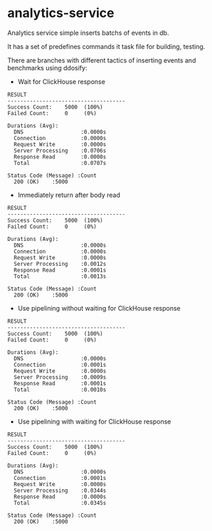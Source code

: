 # analytics-service

Analytics service simple inserts batchs of events in db. 

It has a set of predefines commands it task file for building, testing.


There are branches with different tactics of inserting events and benchmarks using ddosify:

* Wait for ClickHouse response
```
RESULT
-------------------------------------
Success Count:    5000  (100%)
Failed Count:     0     (0%)

Durations (Avg):
  DNS                  :0.0000s
  Connection           :0.0000s
  Request Write        :0.0000s
  Server Processing    :0.0706s
  Response Read        :0.0000s
  Total                :0.0707s

Status Code (Message) :Count
  200 (OK)    :5000
```

* Immediately return after body read

```
RESULT
-------------------------------------
Success Count:    5000  (100%)
Failed Count:     0     (0%)

Durations (Avg):
  DNS                  :0.0000s
  Connection           :0.0000s
  Request Write        :0.0000s
  Server Processing    :0.0012s
  Response Read        :0.0001s
  Total                :0.0013s

Status Code (Message) :Count
  200 (OK)    :5000
```

* Use pipelining without waiting for ClickHouse response
```
RESULT
-------------------------------------
Success Count:    5000  (100%)
Failed Count:     0     (0%)

Durations (Avg):
  DNS                  :0.0000s
  Connection           :0.0001s
  Request Write        :0.0000s
  Server Processing    :0.0009s
  Response Read        :0.0001s
  Total                :0.0010s

Status Code (Message) :Count
  200 (OK)    :5000
```

* Use pipelining with waiting for ClickHouse response
```
RESULT
-------------------------------------
Success Count:    5000  (100%)
Failed Count:     0     (0%)

Durations (Avg):
  DNS                  :0.0000s
  Connection           :0.0001s
  Request Write        :0.0000s
  Server Processing    :0.0344s
  Response Read        :0.0000s
  Total                :0.0345s

Status Code (Message) :Count
  200 (OK)    :5000
```
